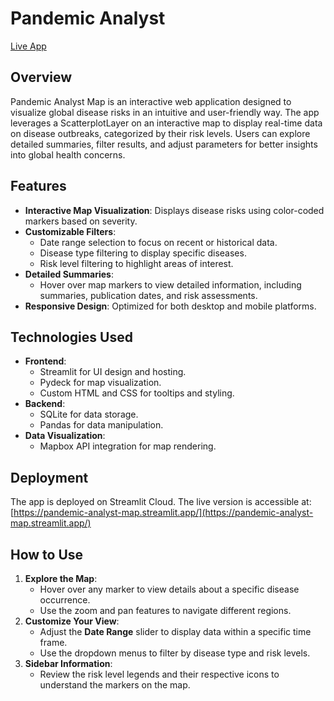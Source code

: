 # Pandemic Analyst

[Live App](https://pandemic-analyst-map.streamlit.app/)

## Overview

Pandemic Analyst Map is an interactive web application designed to visualize global disease risks in an intuitive and user-friendly way. The app leverages a ScatterplotLayer on an interactive map to display real-time data on disease outbreaks, categorized by their risk levels. Users can explore detailed summaries, filter results, and adjust parameters for better insights into global health concerns.

## Features

- **Interactive Map Visualization**: Displays disease risks using color-coded markers based on severity.
- **Customizable Filters**:
  - Date range selection to focus on recent or historical data.
  - Disease type filtering to display specific diseases.
  - Risk level filtering to highlight areas of interest.
- **Detailed Summaries**:
  - Hover over map markers to view detailed information, including summaries, publication dates, and risk assessments.
- **Responsive Design**: Optimized for both desktop and mobile platforms.

## Technologies Used

- **Frontend**:
  - Streamlit for UI design and hosting.
  - Pydeck for map visualization.
  - Custom HTML and CSS for tooltips and styling.
- **Backend**:
  - SQLite for data storage.
  - Pandas for data manipulation.
- **Data Visualization**:
  - Mapbox API integration for map rendering.

## Deployment

The app is deployed on Streamlit Cloud. The live version is accessible at: [https://pandemic-analyst-map.streamlit.app/](https://pandemic-analyst-map.streamlit.app/)

## How to Use

1. **Explore the Map**:
   - Hover over any marker to view details about a specific disease occurrence.
   - Use the zoom and pan features to navigate different regions.
2. **Customize Your View**:
   - Adjust the **Date Range** slider to display data within a specific time frame.
   - Use the dropdown menus to filter by disease type and risk levels.
3. **Sidebar Information**:
   - Review the risk level legends and their respective icons to understand the markers on the map.


